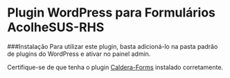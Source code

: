 Plugin WordPress para Formulários AcolheSUS-RHS
=============

###Instalação
Para utilizar este plugin, basta adicioná-lo na pasta padrão de plugins do WordPress e ativar no painel admin.

Certifique-se de que tenha o plugin [Caldera-Forms](https://calderaforms.com/) instalado corretamente.